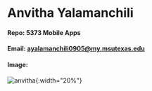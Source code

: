 # Anvitha Yalamanchili
#### Repo: 5373 Mobile Apps
#### Email: ayalamanchili0905@my.msutexas.edu
#### Image:
![anvitha](https://github.com/AnvithaYalamanchili/5373-MobileApps/assets/157231002/5f131b06-5bb9-4a33-806f-bb594799f0d0){:width="20%"}

